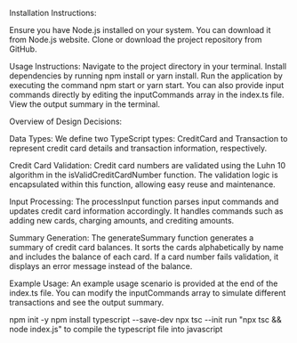 Installation Instructions:

Ensure you have Node.js installed on your system. You can download it from Node.js website.
Clone or download the project repository from GitHub.

Usage Instructions:
Navigate to the project directory in your terminal.
Install dependencies by running npm install or yarn install.
Run the application by executing the command npm start or yarn start.
You can also provide input commands directly by editing the inputCommands array in the index.ts file.
View the output summary in the terminal.

Overview of Design Decisions:

Data Types:
We define two TypeScript types: CreditCard and Transaction to represent credit card details and transaction information, respectively.

Credit Card Validation:
Credit card numbers are validated using the Luhn 10 algorithm in the isValidCreditCardNumber function.
The validation logic is encapsulated within this function, allowing easy reuse and maintenance.

Input Processing:
The processInput function parses input commands and updates credit card information accordingly.
It handles commands such as adding new cards, charging amounts, and crediting amounts.

Summary Generation:
The generateSummary function generates a summary of credit card balances.
It sorts the cards alphabetically by name and includes the balance of each card.
If a card number fails validation, it displays an error message instead of the balance.

Example Usage:
An example usage scenario is provided at the end of the index.ts file.
You can modify the inputCommands array to simulate different transactions and see the output summary.

npm init -y
npm install typescript --save-dev
npx tsc --init
run "npx tsc && node index.js" to compile the typescript file into javascript
